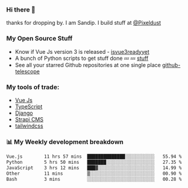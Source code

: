 ### Hi there 👋

thanks for dropping by.
I am Sandip. I build stuff at [@Pixeldust](github.com/pixeldust-in/)

###  **My Open Source Stuff**

 - Know if Vue Js version 3 is released -  [isvue3readyyet](https://github.com/sandiprb/isvue3readyyet)
 - A bunch of Python scripts to get stuff done 💤 💤 [stuff](https://github.com/sandiprb/stuff)
 - See all your starred Github repositories at one single place [github-telescope](https://github.com/sandiprb/github-telescope)



###  **My tools of trade:**
 - [Vue Js](https://github.com/vuejs/vue/)
 - [TypeScript](https://github.com/microsoft/TypeScript)
 - [Django](github.com/django/django)
 - [Strapi CMS](github.com/strapi/strapi)
 - [tailwindcss](https://github.com/tailwindlabs/tailwindcss)


###  📊 **My Weekly development breakdown**
<!--START_SECTION:waka-->

```txt
Vue.js        11 hrs 57 mins  ██████████████░░░░░░░░░░░   55.94 %
Python        5 hrs 50 mins   ███████░░░░░░░░░░░░░░░░░░   27.35 %
JavaScript    3 hrs 12 mins   ███▓░░░░░░░░░░░░░░░░░░░░░   14.99 %
Other         11 mins         ▒░░░░░░░░░░░░░░░░░░░░░░░░   00.90 %
Bash          3 mins          ░░░░░░░░░░░░░░░░░░░░░░░░░   00.28 %
```

<!--END_SECTION:waka-->
